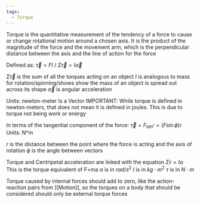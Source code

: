 ```yaml
---
tags:
  - Torque
---
```

Torque is the quantitative measurement of the tendency of a force to cause or change rotational motion around a chosen axis. It is the product of the magnitude of the force and the movement arm, which is the perpendicular distance between the axis and the line of action for the force

Defined as: $\vec{\tau} = Fl$ / $\Sigma{\vec{\tau}}=I\vec{\alpha}$

$\Sigma\vec{\tau}$ is the sum of all the torques acting on an object
$I$ is analogous to mass for rotation/spinning/shows show the mass of an object is spread out across its shape
$\vec{\alpha}$ is angular acceleration



Units: newton-meter
Is a Vector
IMPORTANT: While torque is defined in newton-meters, that does not mean it is defined in joules. This is due to torque not being work or energy

In terms of the tangential component of the force: $\vec{\tau} = F_{{tan}^{r}}=(F\sin{\phi})r$
Units: N*m

$r$ is the distance between the point where the force is acting and the axis of rotation
$\phi$ is the angle between vectors

Torque and Centripetal acceleration are linked with the equation $\Sigma{\tau}=I\alpha$
This is the torque equivalent of F=ma
$\alpha$ is in $rad/s^{2}$
$I$ is in $kg\cdot m^{2}$
$\tau$ is in $N\cdot m$

Torque caused by internal forces should add to zero, like the action-reaction pairs from [[Motion]], so the torques on a body that should be considered should only be external torque forces


